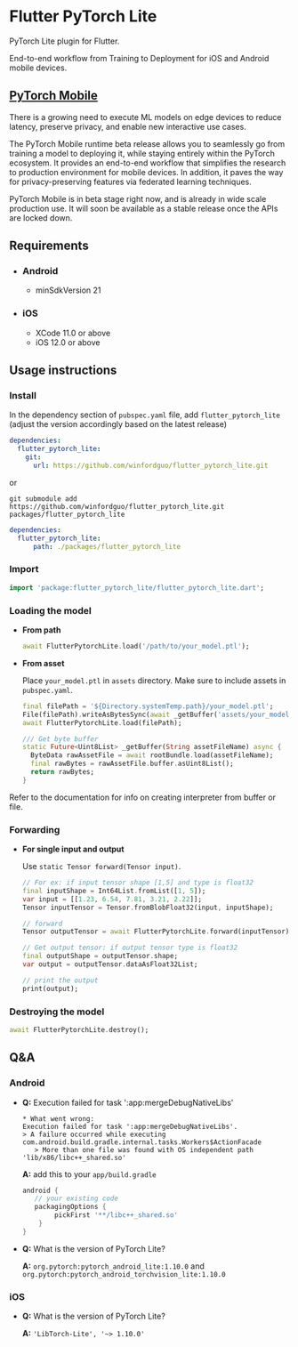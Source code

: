 # Flutter PyTorch Lite

PyTorch Lite plugin for Flutter.

End-to-end workflow from Training to Deployment for iOS and Android mobile devices.

## [PyTorch Mobile](https://pytorch.org/mobile/home/)
There is a growing need to execute ML models on edge devices to reduce latency, preserve privacy, and enable new interactive use cases.

The PyTorch Mobile runtime beta release allows you to seamlessly go from training a model to deploying it, while staying entirely within the PyTorch ecosystem. It provides an end-to-end workflow that simplifies the research to production environment for mobile devices. In addition, it paves the way for privacy-preserving features via federated learning techniques.

PyTorch Mobile is in beta stage right now, and is already in wide scale production use. It will soon be available as a stable release once the APIs are locked down.

## Requirements

* ### Android
  * minSdkVersion 21

* ### iOS
  * XCode 11.0 or above
  * iOS 12.0 or above

## Usage instructions

### Install

In the dependency section of `pubspec.yaml` file, add `flutter_pytorch_lite` (adjust the version accordingly based on the latest release)

```yaml
dependencies:
  flutter_pytorch_lite:
    git:
      url: https://github.com/winfordguo/flutter_pytorch_lite.git
```
or

```shell
git submodule add https://github.com/winfordguo/flutter_pytorch_lite.git packages/flutter_pytorch_lite
```

```yaml
dependencies:
  flutter_pytorch_lite:
      path: ./packages/flutter_pytorch_lite
```

### Import

```dart
import 'package:flutter_pytorch_lite/flutter_pytorch_lite.dart';
```

### Loading the model

* **From path**

    ```dart
    await FlutterPytorchLite.load('/path/to/your_model.ptl');
    ```

* **From asset**

  Place `your_model.ptl` in `assets` directory. Make sure to include assets in `pubspec.yaml`.

    ```dart
    final filePath = '${Directory.systemTemp.path}/your_model.ptl';
    File(filePath).writeAsBytesSync(await _getBuffer('assets/your_model.ptl'));
    await FlutterPytorchLite.load(filePath);
  
    /// Get byte buffer
    static Future<Uint8List> _getBuffer(String assetFileName) async {
      ByteData rawAssetFile = await rootBundle.load(assetFileName);
      final rawBytes = rawAssetFile.buffer.asUint8List();
      return rawBytes;
    }
    ```

Refer to the documentation for info on creating interpreter from buffer or file.

### Forwarding

* **For single input and output**

  Use `static Tensor forward(Tensor input)`.
    ```dart
    // For ex: if input tensor shape [1,5] and type is float32
    final inputShape = Int64List.fromList([1, 5]);
    var input = [[1.23, 6.54, 7.81, 3.21, 2.22]];
    Tensor inputTensor = Tensor.fromBlobFloat32(input, inputShape);

    // forward
    Tensor outputTensor = await FlutterPytorchLite.forward(inputTensor);

    // Get output tensor: if output tensor type is float32
    final outputShape = outputTensor.shape;
    var output = outputTensor.dataAsFloat32List;

    // print the output
    print(output);
    ```

### Destroying the model

```dart
await FlutterPytorchLite.destroy();
```

## Q&A

### Android

* **Q:** Execution failed for task ':app:mergeDebugNativeLibs'

  ```
  * What went wrong:
  Execution failed for task ':app:mergeDebugNativeLibs'.
  > A failure occurred while executing com.android.build.gradle.internal.tasks.Workers$ActionFacade
     > More than one file was found with OS independent path 'lib/x86/libc++_shared.so'
  ```

  **A:** add this to your `app/build.gradle`

  ```groovy
  android {
     // your existing code
     packagingOptions {
          pickFirst '**/libc++_shared.so'
      }
  }
  ```

* **Q:** What is the version of PyTorch Lite?

  **A:** `org.pytorch:pytorch_android_lite:1.10.0` and `org.pytorch:pytorch_android_torchvision_lite:1.10.0`

### iOS

* **Q:** What is the version of PyTorch Lite?

  **A:** `'LibTorch-Lite', '~> 1.10.0'`

